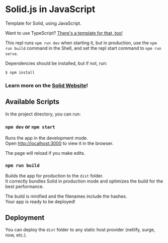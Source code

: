 # Solid.js in JavaScript

Template for Solid, using JavaScript.

Want to use TypeScript? [There's a template for that, too!](https://replit.com/@boxsupremacy/Solid-TypeScript?v=1)

This repl runs `npm run dev` when starting it, but in production, use the `npm run build` command in the Shell, and set the repl start command to `npm run serve`.

Dependencies should be installed, but if not, run:

```bash
$ npm install
```

### Learn more on the [Solid Website](https://solidjs.com)!

## Available Scripts

In the project directory, you can run:

### `npm dev` or `npm start`

Runs the app in the development mode.<br>
Open [http://localhost:3000](http://localhost:3000) to view it in the browser.

The page will reload if you make edits.<br>

### `npm run build`

Builds the app for production to the `dist` folder.<br>
It correctly bundles Solid in production mode and optimizes the build for the best performance.

The build is minified and the filenames include the hashes.<br>
Your app is ready to be deployed!

## Deployment

You can deploy the `dist` folder to any static host provider (netlify, surge, now, etc.).
